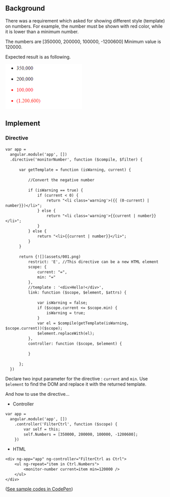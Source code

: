 
## Background

There was a requirement which asked for showing different style (template) on numbers.
For example, the number must be shown with red color, while it is lower than a minimum number.

The numbers are [350000, 200000, 100000, -1200600]
Minimum value is 120000.

Expected result is as following.

![](assets/001.png)
 

## Implement


### Directive

```
var app =
  angular.module('app', [])
  .directive('monitorNumber', function ($compile, $filter) {

      var getTemplate = function (isWarning, current) {

          //Convert the negative number

          if (isWarning == true) {
              if (current < 0) {
                  return "<li class='warning'>({{ (0-current) | number}})</li>";
              } else {
                  return "<li class='warning'>{{current | number}}</li>";
              }
          } else {
              return "<li>{{current | number}}</li>";
          }
      }

      return {![](assets/001.png)
          restrict: 'E', //This directive can be a new HTML element
          scope: {
              current: "=",
              min: "="
          },
          //template : '<div>Hello!</div>',
          link: function ($scope, $element, $attrs) {

              var isWarning = false;
              if ($scope.current <= $scope.min) {
                  isWarning = true;
              }
              var el = $compile(getTemplate(isWarning, $scope.current))($scope);
              $element.replaceWith(el);
          },
          controller: function ($scope, $element) {

          }

      };
  })
```


Declare two input parameter for the directive : `current` and `min`.
Use `$element` to find the DOM and replace it with the returned template.


And how to use the directive...

* Controller

```
var app =
  angular.module('app', [])
    .controller('FilterCtrl', function ($scope) {
        var self = this;
        self.Numbers = [350000, 200000, 100000, -1200600];
    })
```


* HTML

```
<div ng-app="app" ng-controller="FilterCtrl as Ctrl">
    <ul ng-repeat="item in Ctrl.Numbers">
        <monitor-number current=item min=120000 />
    </ul>
</div>
```


([See sample codes in CodePen](http://codepen.io/KarateJB/pen/jqdVpy))

